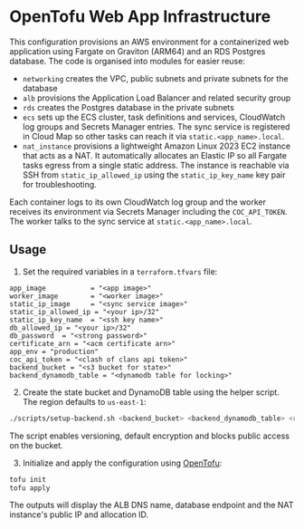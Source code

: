 # OpenTofu Web App Infrastructure

This configuration provisions an AWS environment for a containerized web application using Fargate on Graviton (ARM64) and an RDS Postgres database. The code is organised into modules for easier reuse:

- `networking` creates the VPC, public subnets and private subnets for the database
- `alb` provisions the Application Load Balancer and related security group
- `rds` creates the Postgres database in the private subnets
- `ecs` sets up the ECS cluster, task definitions and services, CloudWatch log groups and Secrets Manager entries. The sync service is registered in Cloud Map so other tasks can reach it via `static.<app_name>.local`.
- `nat_instance` provisions a lightweight Amazon Linux 2023 EC2 instance that acts as a NAT. It automatically allocates an Elastic IP so all Fargate tasks egress from a single static address. The instance is reachable via SSH from `static_ip_allowed_ip` using the `static_ip_key_name` key pair for troubleshooting.

Each container logs to its own CloudWatch log group and the worker receives its environment via Secrets Manager including the `COC_API_TOKEN`. The worker talks to the sync service at `static.<app_name>.local`.

## Usage
1. Set the required variables in a `terraform.tfvars` file:

```hcl
app_image           = "<app image>"
worker_image        = "<worker image>"
static_ip_image     = "<sync service image>"
static_ip_allowed_ip = "<your ip>/32"
static_ip_key_name  = "<ssh key name>"
db_allowed_ip = "<your ip>/32"
db_password  = "<strong password>"
certificate_arn = "<acm certificate arn>"
app_env = "production"
coc_api_token = "<clash of clans api token>"
backend_bucket = "<s3 bucket for state>"
backend_dynamodb_table = "<dynamodb table for locking>"
```

2. Create the state bucket and DynamoDB table using the helper script. The
   region defaults to `us-east-1`:

```bash
./scripts/setup-backend.sh <backend_bucket> <backend_dynamodb_table> <region>
```
The script enables versioning, default encryption and blocks public access on
the bucket.

3. Initialize and apply the configuration using [OpenTofu](https://opentofu.org/):

```bash
tofu init
tofu apply
```

The outputs will display the ALB DNS name, database endpoint and the NAT instance's public IP and allocation ID.
